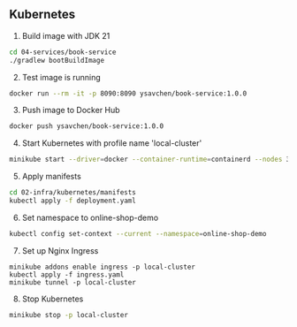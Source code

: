 ## Kubernetes

1. Build image with JDK 21
```bash
cd 04-services/book-service
./gradlew bootBuildImage
```

2. Test image is running
```bash
docker run --rm -it -p 8090:8090 ysavchen/book-service:1.0.0
```

3. Push image to Docker Hub
```bash
docker push ysavchen/book-service:1.0.0
```

4. Start Kubernetes with profile name 'local-cluster'
```bash
minikube start --driver=docker --container-runtime=containerd --nodes 3 -p local-cluster
```

5. Apply manifests
```bash
cd 02-infra/kubernetes/manifests
kubectl apply -f deployment.yaml
```

6. Set namespace to online-shop-demo
```bash
kubectl config set-context --current --namespace=online-shop-demo
```

7. Set up Nginx Ingress
```
minikube addons enable ingress -p local-cluster
kubectl apply -f ingress.yaml
minikube tunnel -p local-cluster
```

8. Stop Kubernetes
```bash
minikube stop -p local-cluster
```